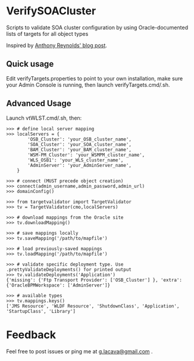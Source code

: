 VerifySOACluster
================

Scripts to validate SOA cluster configuration by using Oracle-documented lists of targets for all object types

Inspired by [Anthony Reynolds' blog post](https://blogs.oracle.com/reynolds/entry/target_verification).

Quick usage
-----------

Edit verifyTargets.properties to point to your own installation, 
make sure your Admin Console is running, then launch verifyTargets.cmd/.sh.

Advanced Usage
--------------

Launch vtWLST.cmd/.sh, then:

    >>> # define local server mapping
    >>> localServers = {
            'OSB_Cluster': 'your_OSB_cluster_name',
            'SOA_Cluster': 'your_SOA_cluster_name',
            'BAM_Cluster': 'your_BAM_cluster_name',
            'WSM-PM_Cluster': 'your_WSMPM_cluster_name',
            'WLS_OSB1': 'your_WLS_cluster_name',
            'AdminServer': 'your_AdminServer_name',
        }

    >>> # connect (MUST precede object creation)
    >>> connect(admin_username,admin_password,admin_url)
    >>> domainConfig()

    >>> from targetvalidator import TargetValidator
    >>> tv = TargetValidator(cmo,localServers)

    >>> # download mappings from the Oracle site
    >>> tv.downloadMapping()

    >>> # save mappings locally
    >>> tv.saveMapping('/path/to/mapfile')

    >>> # load previously-saved mappings
    >>> tv.loadMapping('/path/to/mapfile')

    >>> # validate specific deployment type. Use .prettyValidateDeployments() for printed output
    >>> tv.validateDeployments('Application')
    {'missing': {'Ftp Transport Provider': ['OSB_Cluster'] }, 'extra': {'OracleBPMWorkspace': ['AdminServer']}

    >>> # available types
    >>> tv.mappings.keys()
    ['JMS Resource', 'WLDF Resource', 'ShutdownClass', 'Application', 'StartupClass', 'Library']
  
Feedback
========

Feel free to post issues or ping me at g.lacava@gmail.com .
